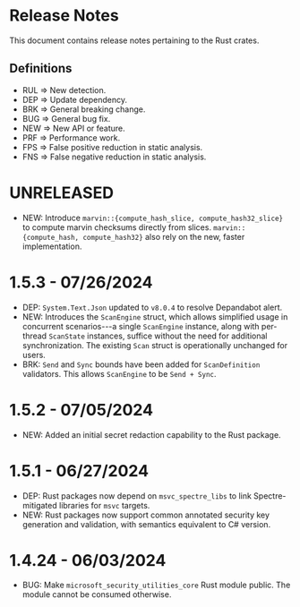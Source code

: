 # Release Notes
This document contains release notes pertaining to the Rust crates.

## Definitions

- RUL => New detection.
- DEP => Update dependency.
- BRK => General breaking change.
- BUG => General bug fix.
- NEW => New API or feature.
- PRF => Performance work.
- FPS => False positive reduction in static analysis.
- FNS => False negative reduction in static analysis.

# UNRELEASED
- NEW: Introduce `marvin::{compute_hash_slice, compute_hash32_slice}` to compute marvin checksums directly from slices. `marvin::{compute_hash, compute_hash32}` also rely on the new, faster implementation.

# 1.5.3 - 07/26/2024
- DEP: `System.Text.Json` updated to `v8.0.4` to resolve Depandabot alert.
- NEW: Introduces the `ScanEngine` struct, which allows simplified usage in concurrent scenarios---a single `ScanEngine` instance, along with per-thread `ScanState` instances, suffice without the need for additional synchronization. The existing `Scan` struct is operationally unchanged for users.
- BRK: `Send` and `Sync` bounds have been added for `ScanDefinition` validators. This allows `ScanEngine` to be `Send + Sync`.

# 1.5.2 - 07/05/2024
- NEW: Added an initial secret redaction capability to the Rust package.

# 1.5.1 - 06/27/2024
- DEP: Rust packages now depend on `msvc_spectre_libs` to link Spectre-mitigated libraries for `msvc` targets.
- NEW: Rust packages now support common annotated security key generation and validation, with semantics equivalent to C# version.

# 1.4.24 - 06/03/2024
- BUG: Make `microsoft_security_utilities_core` Rust module public. The module cannot be consumed otherwise.
